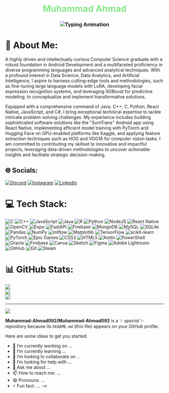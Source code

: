 <div align="center">
   <h1 style="color: #88e788;">Muhammad Ahmad</h1>
   
   <!-- Typing animation with updated sentences -->
   <h3>
      <img src="https://readme-typing-svg.herokuapp.com?font=Fira+Code&size=22&duration=2000&pause=1000&color=88e788&center=true&vCenter=true&width=435&lines=3%2B+years+coding+experience;Interested+in+Data+Science;Android+app+Developer" alt="Typing Animation">
   </h3>
</div>

# 💫 About Me:
A highly driven and intellectually curious Computer Science graduate with a robust foundation in Android Development and a multifaceted proficiency in diverse programming languages and advanced analytical techniques. With a profound interest in Data Science, Data Analytics, and Artificial Intelligence, I aspire to harness cutting-edge tools and methodologies, such as fine-tuning large language models with LoRA, developing facial expression recognition systems, and leveraging XGBoost for predictive modeling, to conceptualize and implement transformative solutions.

Equipped with a comprehensive command of Java, C++, C, Python, React Native, JavaScript, and C#, I bring exceptional technical expertise to tackle intricate problem-solving challenges. My experience includes building sophisticated software solutions like the "SumTrans" Android app using React Native, implementing efficient model training with PyTorch and Hugging Face on GPU-enabled platforms like Kaggle, and applying feature extraction techniques such as HOG and VGG16 for computer vision tasks. I am committed to contributing my skillset to innovative and impactful projects, leveraging data-driven methodologies to uncover actionable insights and facilitate strategic decision-making.


## 🌐 Socials:
[![Discord](https://img.shields.io/badge/Discord-%237289DA.svg?logo=discord&logoColor=white)](https://discord.gg/https://discord.com/users/1080907428838785094) [![Instagram](https://img.shields.io/badge/Instagram-%23E4405F.svg?logo=Instagram&logoColor=white)](https://instagram.com/https://www.instagram.com/m._ahmad01/) [![LinkedIn](https://img.shields.io/badge/LinkedIn-%230077B5.svg?logo=linkedin&logoColor=white)](https://linkedin.com/in/https://www.linkedin.com/in/muhammad-ahmad-768a62262/) 

# 💻 Tech Stack:
![C](https://img.shields.io/badge/c-%2300599C.svg?style=plastic&logo=c&logoColor=white) ![C++](https://img.shields.io/badge/c++-%2300599C.svg?style=plastic&logo=c%2B%2B&logoColor=white) ![JavaScript](https://img.shields.io/badge/javascript-%23323330.svg?style=plastic&logo=javascript&logoColor=%23F7DF1E) ![Java](https://img.shields.io/badge/java-%23ED8B00.svg?style=plastic&logo=openjdk&logoColor=white) ![R](https://img.shields.io/badge/r-%23276DC3.svg?style=plastic&logo=r&logoColor=white) ![Python](https://img.shields.io/badge/python-3670A0?style=plastic&logo=python&logoColor=ffdd54) ![NodeJS](https://img.shields.io/badge/node.js-6DA55F?style=plastic&logo=node.js&logoColor=white) ![React Native](https://img.shields.io/badge/react_native-%2320232a.svg?style=plastic&logo=react&logoColor=%2361DAFB) ![OpenCV](https://img.shields.io/badge/opencv-%23white.svg?style=plastic&logo=opencv&logoColor=white) ![Expo](https://img.shields.io/badge/expo-1C1E24?style=plastic&logo=expo&logoColor=#D04A37) ![FastAPI](https://img.shields.io/badge/FastAPI-005571?style=plastic&logo=fastapi) ![Firebase](https://img.shields.io/badge/firebase-a08021?style=plastic&logo=firebase&logoColor=ffcd34) ![MongoDB](https://img.shields.io/badge/MongoDB-%234ea94b.svg?style=plastic&logo=mongodb&logoColor=white) ![MySQL](https://img.shields.io/badge/mysql-4479A1.svg?style=plastic&logo=mysql&logoColor=white) ![SQLite](https://img.shields.io/badge/sqlite-%2307405e.svg?style=plastic&logo=sqlite&logoColor=white) ![Pandas](https://img.shields.io/badge/pandas-%23150458.svg?style=plastic&logo=pandas&logoColor=white) ![NumPy](https://img.shields.io/badge/numpy-%23013243.svg?style=plastic&logo=numpy&logoColor=white) ![mlflow](https://img.shields.io/badge/mlflow-%23d9ead3.svg?style=plastic&logo=numpy&logoColor=blue) ![Matplotlib](https://img.shields.io/badge/Matplotlib-%23ffffff.svg?style=plastic&logo=Matplotlib&logoColor=black) ![TensorFlow](https://img.shields.io/badge/TensorFlow-%23FF6F00.svg?style=plastic&logo=TensorFlow&logoColor=white) ![scikit-learn](https://img.shields.io/badge/scikit--learn-%23F7931E.svg?style=plastic&logo=scikit-learn&logoColor=white) ![PyTorch](https://img.shields.io/badge/PyTorch-%23EE4C2C.svg?style=plastic&logo=PyTorch&logoColor=white) ![Epic Games](https://img.shields.io/badge/epicgames-%23313131.svg?style=plastic&logo=epicgames&logoColor=white) ![CSS3](https://img.shields.io/badge/css3-%231572B6.svg?style=plastic&logo=css3&logoColor=white) ![HTML5](https://img.shields.io/badge/html5-%23E34F26.svg?style=plastic&logo=html5&logoColor=white) ![Kotlin](https://img.shields.io/badge/kotlin-%237F52FF.svg?style=plastic&logo=kotlin&logoColor=white) ![PowerShell](https://img.shields.io/badge/PowerShell-%235391FE.svg?style=plastic&logo=powershell&logoColor=white) ![Oracle](https://img.shields.io/badge/Oracle-F80000?style=plastic&logo=oracle&logoColor=white) ![Firebase](https://img.shields.io/badge/firebase-%23039BE5.svg?style=plastic&logo=firebase) ![Canva](https://img.shields.io/badge/Canva-%2300C4CC.svg?style=plastic&logo=Canva&logoColor=white) ![Sketch](https://img.shields.io/badge/Sketch-FFB387?style=plastic&logo=sketch&logoColor=black) ![Figma](https://img.shields.io/badge/figma-%23F24E1E.svg?style=plastic&logo=figma&logoColor=white) ![Adobe Lightroom](https://img.shields.io/badge/Adobe%20Lightroom-31A8FF.svg?style=plastic&logo=Adobe%20Lightroom&logoColor=white) ![GitHub](https://img.shields.io/badge/github-%23121011.svg?style=plastic&logo=github&logoColor=white) ![Git](https://img.shields.io/badge/git-%23F05033.svg?style=plastic&logo=git&logoColor=white) ![Steam](https://img.shields.io/badge/steam-%23000000.svg?style=plastic&logo=steam&logoColor=white)
# 📊 GitHub Stats:
![](https://github-readme-stats.vercel.app/api?username=Muhammad-Ahmad092&theme=radical&hide_border=false&include_all_commits=true&count_private=false)<br/>
![](https://github-readme-streak-stats.herokuapp.com/?user=Muhammad-Ahmad092&theme=radical&hide_border=false)<br/>
![](https://github-readme-stats.vercel.app/api/top-langs/?username=Muhammad-Ahmad092&theme=radical&hide_border=false&include_all_commits=true&count_private=false&layout=compact)

---
[![](https://visitcount.itsvg.in/api?id=Muhammad-Ahmad092&icon=7&color=0)](https://visitcount.itsvg.in)

<!-- Proudly created with GPRM ( https://gprm.itsvg.in ) -->
**Muhammad-Ahmad092/Muhammad-Ahmad092** is a ✨ _special_ ✨ repository because its `README.md` (this file) appears on your GitHub profile.

Here are some ideas to get you started:

- 🔭 I’m currently working on ...
- 🌱 I’m currently learning ...
- 👯 I’m looking to collaborate on ...
- 🤔 I’m looking for help with ...
- 💬 Ask me about ...
- 📫 How to reach me: ...
- 😄 Pronouns: ...
- ⚡ Fun fact: ...
-->
